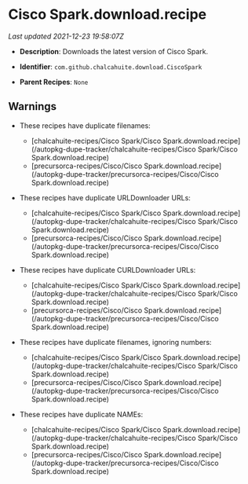 # Cisco Spark.download.recipe

_Last updated 2021-12-23 19:58:07Z_

- **Description**: Downloads the latest version of Cisco Spark.

- **Identifier**: `com.github.chalcahuite.download.CiscoSpark`

- **Parent Recipes**: `None`

## Warnings

- These recipes have duplicate filenames:
    - [chalcahuite-recipes/Cisco Spark/Cisco Spark.download.recipe](/autopkg-dupe-tracker/chalcahuite-recipes/Cisco Spark/Cisco Spark.download.recipe)
    - [precursorca-recipes/Cisco/Cisco Spark.download.recipe](/autopkg-dupe-tracker/precursorca-recipes/Cisco/Cisco Spark.download.recipe)

- These recipes have duplicate URLDownloader URLs:
    - [chalcahuite-recipes/Cisco Spark/Cisco Spark.download.recipe](/autopkg-dupe-tracker/chalcahuite-recipes/Cisco Spark/Cisco Spark.download.recipe)
    - [precursorca-recipes/Cisco/Cisco Spark.download.recipe](/autopkg-dupe-tracker/precursorca-recipes/Cisco/Cisco Spark.download.recipe)

- These recipes have duplicate CURLDownloader URLs:
    - [chalcahuite-recipes/Cisco Spark/Cisco Spark.download.recipe](/autopkg-dupe-tracker/chalcahuite-recipes/Cisco Spark/Cisco Spark.download.recipe)
    - [precursorca-recipes/Cisco/Cisco Spark.download.recipe](/autopkg-dupe-tracker/precursorca-recipes/Cisco/Cisco Spark.download.recipe)

- These recipes have duplicate filenames, ignoring numbers:
    - [chalcahuite-recipes/Cisco Spark/Cisco Spark.download.recipe](/autopkg-dupe-tracker/chalcahuite-recipes/Cisco Spark/Cisco Spark.download.recipe)
    - [precursorca-recipes/Cisco/Cisco Spark.download.recipe](/autopkg-dupe-tracker/precursorca-recipes/Cisco/Cisco Spark.download.recipe)

- These recipes have duplicate NAMEs:
    - [chalcahuite-recipes/Cisco Spark/Cisco Spark.download.recipe](/autopkg-dupe-tracker/chalcahuite-recipes/Cisco Spark/Cisco Spark.download.recipe)
    - [precursorca-recipes/Cisco/Cisco Spark.download.recipe](/autopkg-dupe-tracker/precursorca-recipes/Cisco/Cisco Spark.download.recipe)